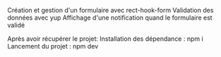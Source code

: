 Création et gestion d'un formulaire avec rect-hook-form
Validation des données avec yup
Affichage d'une notification quand le formulaire est validé

Après avoir récupérer le projet:
Installation des dépendance : npm i
Lancement du projet : npm dev
